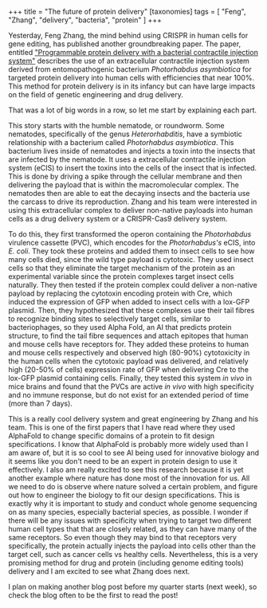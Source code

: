 +++
title = "The future of protein delivery"
[taxonomies]
tags = [ "Feng", "Zhang", "delivery", "bacteria", "protein" ]
+++


Yesterday, Feng Zhang, the mind behind using CRISPR in human cells for gene editing, has published another groundbreaking paper. The paper, entitled ["Programmable protein delivery with a bacterial contractile injection system"](https://www.nature.com/articles/s41586-023-05870-7) describes the use of an extracellular contractile injection system derived from entomopathogenic bacterium _Photorhabdus asymbiotica_ for targeted protein delivery into human cells with efficiencies that near 100%. This method for protein delivery is in its infancy but can have large impacts on the field of genetic engineering and drug delivery.


That was a lot of big words in a row, so let me start by explaining each part. 


This story starts with the humble nematode, or roundworm. Some nematodes, specifically of the genus _Heterorhabditis_, have a symbiotic relationship with a bacterium called _Photorhabdus asymbiotica_. This bacterium lives inside of nematodes and injects a toxin into the insects that are infected by the nematode. It uses a extracellular contractile injection system (eCIS) to insert the toxins into the cells of the insect that is infected. This is done by driving a spike through the cellular membrane and then delivering the payload that is within the macromolecular complex. The nematodes then are able to eat the decaying insects and the bacteria use the carcass to drive its reproduction. Zhang and his team were interested in using this extracellular complex to deliver non-native payloads into human cells as a drug delivery system or a CRISPR-Cas9 delivery system. 


To do this, they first transformed the operon containing the _Photorhabdus_ virulence cassette (PVC), which encodes for the _Photorhabdus's_ eCIS, into _E. coli_. They took these proteins and added them to insect cells to see how many cells died, since the wild type payload is cytotoxic. They used insect cells so that they eliminate the target mechanism of the protein as an experimental variable since the protein complexes target insect cells naturally. They then tested if the protein complex could deliver a non-native payload by replacing the cytotoxin encoding protein with Cre, which induced the expression of GFP when added to insect cells with a lox-GFP plasmid. Then, they hypothesized that these complexes use their tail fibres to recognize binding sites to selectively target cells, similar to bacteriophages, so they used Alpha Fold, an AI that predicts protein structure, to find the tail fibre sequences and attach epitopes that human and mouse cells have receptors for. They added these proteins to human and mouse cells respectively and observed high (80-90%) cytotoxicity in the human cells when the cytotoxic payload was delivered, and relatively high (20-50% of cells) expression rate of GFP when delivering Cre to the lox-GFP plasmid containing cells. Finally, they tested this system _in vivo_ in mice brains and found that the PVCs are active _in vivo_ with high specificity and no immune response, but do not exist for an extended period of time (more than 7 days). 


This is a really cool delivery system and great engineering by Zhang and his team. This is one of the first papers that I have read where they used AlphaFold to change specific domains of a protein to fit design specifications. I know that AlphaFold is probably more widely used than I am aware of, but it is so cool to see AI being used for innovative biology and it seems like you don't need to be an expert in protein design to use it effectively. I also am really excited to see this research because it is yet another example where nature has done most of the innovation for us. All we need to do is observe where nature solved a certain problem, and figure out how to engineer the biology to fit our design specifications. This is exactly why it is important to study and conduct whole genome sequencing on as many species, especially bacterial species, as possible. I wonder if there will be any issues with specificity when trying to target two different human cell types that that are closely related, as they can have many of the same receptors. So even though they may bind to that receptors very specifically, the protein actually injects the payload into cells other than the target cell, such as cancer cells vs healthy cells. Nevertheless, this is a very promising method for drug and protein (including genome editing tools) delivery and I am excited to see what Zhang does next.


I plan on making another blog post before my quarter starts (next week), so check the blog often to be the first to read the post!
